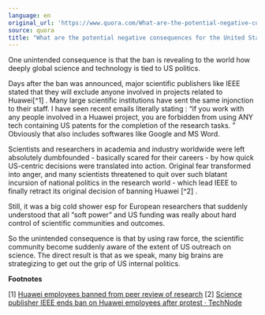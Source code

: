 ```yaml
---
language: en
original_url: 'https://www.quora.com/What-are-the-potential-negative-consequences-for-the-United-States-because-of-Trumps-Huawei-ban/answer/Cl%C3%A9ment-Renaud'
source: quora
title: "What are the potential negative consequences for the United States because of Trump's Huawei ban?"
---
```


One unintended consequence is that the ban is revealing to the world how deeply global science and technology is tied to US politics.

Days after the ban was announced, major scientific publishers like IEEE stated that they will exclude anyone involved in projects related to Huawei[^1] . Many large scientific institutions have sent the same injonction to their staff. I have seen recent emails literally stating : “if you work with any people involved in a Huawei project, you are forbidden from using ANY tech containing US patents for the completion of the research tasks. ” Obviously that also includes softwares like Google and MS Word.

Scientists and researchers in academia and industry worldwide were left absolutely dumbfounded - basically scared for their careers - by how quick US-centric decisions were translated into action. Original fear transformed into anger, and many scientists threatened to quit over such blatant incursion of national politics in the research world - which lead IEEE to finally retract its original decision of banning Huawei [^2] .

Still, it was a big cold shower esp for European researchers that suddenly understood that all “soft power” and US funding was really about hard control of scientific communities and outcomes.

So the unintended consequence is that by using raw force, the scientific community become suddenly aware of the extent of US outreach on science. The direct result is that as we speak, many big brains are strategizing to get out the grip of US internal politics.


**Footnotes**

[1] [Huawei employees banned from peer review of research](https://www.scmp.com/tech/big-tech/article/3012336/worlds-largest-technical-professional-society-bans-huawei-staff-peer)
[2] [Science publisher IEEE ends ban on Huawei employees after protest · TechNode](https://technode.com/2019/06/03/science-publisher-ieee-raises-ban-on-huawei-employees-after-protest/)
